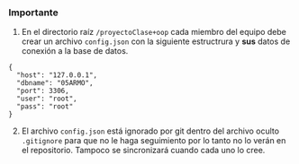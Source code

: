 ### Importante
1. En el directorio raíz `/proyectoClase+oop` cada miembro del equipo debe crear un archivo `config.json` con la siguiente estructrura y **sus** datos de conexión a la base de datos.
```
{
  "host": "127.0.0.1",
  "dbname": "05ARMO",
  "port": 3306,
  "user": "root",
  "pass": "root"
}
```
2. El archivo `config.json` está ignorado por git dentro del archivo oculto `.gitignore` para que no le haga seguimiento por lo tanto no lo verán en el repositorio. Tampoco se sincronizará cuando cada uno lo cree.
